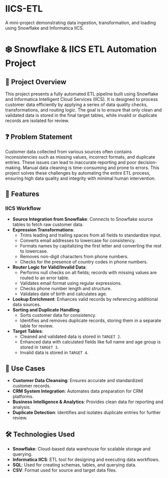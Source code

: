 # IICS-ETL
A mini-project demonstrating data ingestion, transformation, and loading using Snowflake and Informatica IICS.


# ❄️ Snowflake & IICS ETL Automation Project

## 📝 Project Overview
This project presents a fully automated ETL pipeline built using Snowflake and Informatica Intelligent Cloud Services (IICS). It is designed to process customer data efficiently by applying a series of data quality checks, transformations, and routing logic. The goal is to ensure that only clean and validated data is stored in the final target tables, while invalid or duplicate records are isolated for review.

## ❓ Problem Statement
Customer data collected from various sources often contains inconsistencies such as missing values, incorrect formats, and duplicate entries. These issues can lead to inaccurate reporting and poor decision-making. Manual data cleaning is time-consuming and prone to errors. This project solves these challenges by automating the entire ETL process, ensuring high data quality and integrity with minimal human intervention.

## 🌟 Features
### IICS Workflow
- **Source Integration from Snowflake**: Connects to Snowflake source tables to fetch raw customer data.
- **Expression Transformations**:
  - Trims leading and trailing spaces from all fields to standardize input.
  - Converts email addresses to lowercase for consistency.
  - Formats names by capitalizing the first letter and converting the rest to lowercase.
  - Removes non-digit characters from phone numbers.
  - Checks for the presence of country codes in phone numbers.
- **Router Logic for Valid/Invalid Data**:
  - Performs null checks on all fields; records with missing values are routed to an error table.
  - Validates email format using regular expressions.
  - Checks phone number length and structure.
  - Validates date of birth and calculates age.
- **Lookup Enrichment**: Enhances valid records by referencing additional data sources.
- **Sorting and Duplicate Handling**:
  - Sorts customer data for consistency.
  - Identifies and removes duplicate records, storing them in a separate table for review.
- **Target Tables**:
  - Cleaned and validated data is stored in `TARGET 2`.
  - Enhanced data with calculated fields like full name and age group is stored in `TARGET 3`.
  - Invalid data is stored in `TARGET 4`.

## 💼 Use Cases
- **Customer Data Cleansing**: Ensures accurate and standardized customer records.
- **CRM System Integration**: Automates data preparation for CRM platforms.
- **Business Intelligence & Analytics**: Provides clean data for reporting and analysis.
- **Duplicate Detection**: Identifies and isolates duplicate entries for further review.

## 🛠️ Technologies Used
- **Snowflake**: Cloud-based data warehouse for scalable storage and querying.
- **Informatica IICS**: ETL tool for designing and executing data workflows.
- **SQL**: Used for creating schemas, tables, and querying data.
- **CSV**: Format used for source and target data files.


